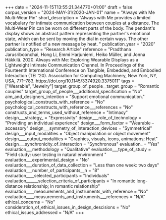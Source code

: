 +++
date = "2024-11-15T13:55:21.344770+01:00"
draft = false
corpus_version = "2024-MAY-31/2020-JAN-01"
name = "Always with Me Multi-Wear Pin"
short_description = "Always with Me provides a limited vocabulary for intimate communication between couples at a distance. The Multi-Wear Pin can be worn on different parts of the body. The pendant's display shows an abstract pattern representing the partner's emotional state, which can be sent by moving the dial in certain ways. The other partner is notified of a new message by heat. "
publication_year = "2020"
publication_type = "Research Article"
reference = "Pradthana Jarusriboonchai, Hong Li, Emmi Harjuniemi, Heiko Müller, and Jonna Häkkilä. 2020. Always with Me: Exploring Wearable Displays as a Lightweight Intimate Communication Channel. In Proceedings of the Fourteenth International Conference on Tangible, Embedded, and Embodied Interaction (TEI '20). Association for Computing Machinery, New York, NY, USA, 771–783. https://doi.org/10.1145/3374920.3375011"
tags = ["Wearable", "Jewelry"]
target_group_of_people__target_group = "Romantic couples"
target_group_of_people___additional_specification = "No"
aim_and_designers_intention = "Support emotional communication."
psychological_constructs_with_reference = "No"
psychological_constructs_with_reference___references = "No"
constructs_and_terms_used_without_reference = "Intimacy"
design___strategy_ = "Expressivity"
design___role_of_technology = "Providing an individual experience"
design___form_factor = "Wearable – accessory"
design___symmetry_of_interaction_devices = "Symmetrical"
design___input_modalities = "Object manipulation or object movement"
design____output_modalities = "Graphics, visuals, icons, animations; Heat"
design___synchronicity_of_interaction = "Synchronous"
evaluation_ = "Yes"
evaluation___methodology = "Qualitative"
evaluation___type_of_study = "Field study: user testing in natural environment "
evaluation___experimental_design = "No"
evaluation___duration_of_data_collection = "Less than one week: two days"
evaluation___number_of_participants__n = "8"
evaluation____selected_participants = "Individuals"
evaluation______selection_criteria_of_participants = "In romantic long-distance relationship; In romantic relationship"
evaluation____measurements_and_instruments_with_reference = "No"
evaluation____measurements_and_instruments___references = "N/A"
ethical_concerns = "No"
consideration_of_ethical_issues_in_design_descisions = "No"
ethical_issues_addressed = "N/A"
+++
